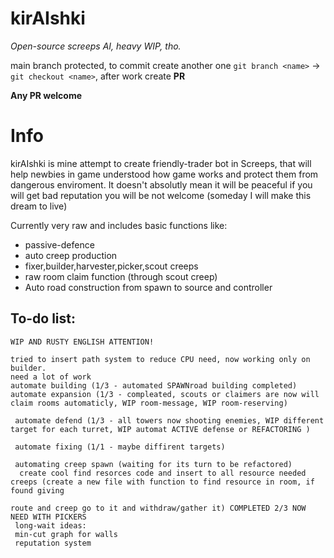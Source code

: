 # kirAIshki
*Open-source screeps AI, heavy WIP, tho.*

main branch protected, to commit create another one ```git branch <name>``` -> ```git checkout <name>```, after work create **PR**

**Any PR welcome**

# Info
kirAIshki is mine attempt to create friendly-trader bot in Screeps, that will help newbies in game understood how game works and protect them from dangerous enviroment.
It doesn't absolutly mean it will be peaceful if you will get bad reputation you will be not welcome (someday I will make this dream to live)

Currently very raw and includes basic functions like:
* passive-defence
* auto creep production
* fixer,builder,harvester,picker,scout creeps
* raw room claim function (through scout creep)
* Auto road construction from spawn to source and controller


To-do list:
--
    WIP AND RUSTY ENGLISH ATTENTION!
    
    tried to insert path system to reduce CPU need, now working only on builder.
    need a lot of work
    automate building (1/3 - automated SPAWNroad building completed)
    automate expansion (1/3 - compleated, scouts or claimers are now will claim rooms automaticly, WIP room-message, WIP room-reserving)
 
     automate defend (1/3 - all towers now shooting enemies, WIP different target for each turret, WIP automat ACTIVE defense or REFACTORING )

     automate fixing (1/1 - maybe diffirent targets)

     automating creep spawn (waiting for its turn to be refactored)
      create cool find resorces code and insert to all resource needed creeps (create a new file with function to find resource in room, if found giving
                                                                              route and creep go to it and withdraw/gather it) COMPLETED 2/3 NOW NEED WITH PICKERS
     long-wait ideas:
     min-cut graph for walls
     reputation system
